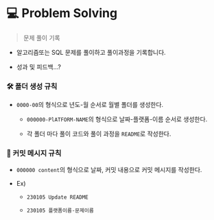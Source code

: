 # 💻 Problem Solving

> 문제 풀이 기록

- 알고리즘또는 SQL 문제를 풀이하고 풀이과정을 기록합니다.

- 성과 및 피드백...?

### 🛠 폴더 생성 규칙

- `0000-00`의 형식으로 년도-월 순서로 월별 폴더를 생성한다.
  
  - `000000-PlATFORM-NAME`의 형식으로 날짜-플랫폼-이름 순서로 생성한다. 
  
  - 각 폴더 마다 풀이 코드와 풀이 과정을 `README`로 작성한다.

### 💬 커밋 메시지 규칙

- `000000 content`의 형식으로 날짜, 커밋 내용으로 커밋 메시지를 작성한다.

- Ex)
  
  - `230105 Update README`
  
  - `230105 플랫폼이름-문제이름`
